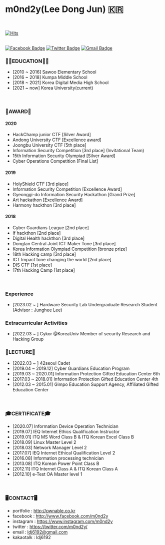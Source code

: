 # m0nd2y(Lee Dong Jun) 🇰🇷
<br>

[![Hits](https://hits.seeyoufarm.com/api/count/incr/badge.svg?url=https%3A%2F%2Fgithub.com%2Fm0nd2y)](https://github.com/m0nd2y)
<br><br>


[![Facebook Badge](https://img.shields.io/badge/-Facebook-1877f2?style=flat-square&logo=facebook&logoColor=white&link=https://www.facebook.com/m0nd2y/)](https://www.facebook.com/m0nd2y/)
[![Twitter Badge](https://img.shields.io/badge/-Twitter-1877f2?style=flat-square&logo=twitter&logoColor=white&link=https://twitter.com/m0nd2y/)](https://twitter.com/m0nd2y/)
[![Gmail Badge](https://img.shields.io/badge/-Gmail-d14836?style=flat-square&logo=Gmail&logoColor=white&link=mailto:ldj6192@gmail.com)](mailto:ldj6192@gmail.com)


### 👨‍🎓EDUCATION👨‍🎓
- [2010 ~ 2016] Sawoo Elementary School
- [2016 ~ 2018] Kumpa Middle School
- [2018 ~ 2021] Korea Digital Media High School
- [2021 ~ now] Korea University(current) <br><br><br>

### 🏅AWARD🏅

#### <strong>2020</strong>
- HackChamp junior CTF [Silver Award]
- Andong University CTF [Excellence award]
- Joongbu University CTF [5th place]
- Information Security Competition [3rd place] (Invitational Team)
- 15th Information Security Olympiad [Silver Award]
- Cyber Operations Competition [Final List]<br>

#### <strong>2019</strong>
- HolyShield CTF [3rd place]
- Information Security Competition [Excellence Award]
- Gyeonggi-do Information Security Hackathon [Grand Prize]
- Art hackathon [Excellence Award]
- Harmony hackthon [3rd place]<br>

#### <strong>2018</strong>
- Cyber ​​Guardians League [2nd place]
- If hackthon [2nd place]
- Digital Health hackthon [3rd place]
- Dongtan Central Joint ICT Maker Tone [3rd place]
- Korea Information Olympiad Competition [bronze prize]
- 18th Hacking camp [3rd place]
- ICT Impact tone changing the world [2nd place]
- DIS CTF [1st place]
- 17th Hacking Camp [1st place]<br><br><br>

### Experience
- [2023.02 ~ ] Hardware Security Lab Undergraduate Research Student (Advisor : Junghee Lee)

### Extracurricular Activities
- [2022.03 ~ ] Cykor @KoreaUniv Member of security Research and Hacking Group

### 📖LECTURE📖
- [2022.03 ~ ] 42seoul Cadet
- [2019.04 ~ 2019.12] Cyber ​​Guardians Education Program
- [2019.03 ~ 2020.01] Information Protection Gifted Education Center 6th
- [2017.03 ~ 2018.01] Information Protection Gifted Education Center 4th
- [2012.03 ~ 2015.01] Gimpo Education Support Agency, Affiliated Gifted Education Center<br><br><br>

### 🎓CERTIFICATE🎓
- [2020.07] Information Device Operation Technician
- [2019.07] IEQ Internet Ethics Qualification Instructor 
- [2019.01] ITQ MS Word Class B & ITQ Korean Excel Class B
- [2018.09] Linux Master Level 2 
- [2018.03] Network Manager Level 2 
- [2017.07] IEQ Internet Ethical Qualification Level 2
- [2016.08] Information processing technician
- [2013.08] ITQ Korean Power Point Class B
- [2012.11] ITQ Internet Class A & ITQ Korean Class A
- [2012.10] e-Test OA Master level 1 <br><br><br>

### 🖥CONTACT🖥
- portfolie : http://pwnable.co.kr
- facebook  : http://www.facebook.com/m0nd2y
- instagram : https://www.instagram.com/m0nd2y
- twitter  : https://twitter.com/m0nd2y/
- email     : ldj6192@gmail.com
- kakaotalk : ldj6192
